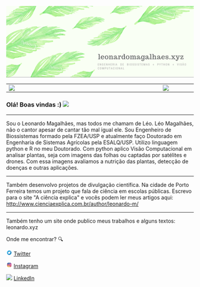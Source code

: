 ![capa github](https://github.com/leopmagalhaes/leopmagalhaes/blob/main/imagem.png)  


<center>
  <table>
    <tr>
        <td><img width="400px" align="left" src="https://github-readme-stats.vercel.app/api/top-langs/?username=leopmagalhaes&hide=html&layout=compact&theme=buefy" /></td>
        <td><img width="495px" align="left" src="https://github-readme-stats.vercel.app/api?username=leopmagalhaes&theme=buefy"/></td>
    </tr>   
  </table>
</center>  

### Olá! Boas vindas :) <img src="https://github.com/leticiadasilva/leticiadasilva/blob/main/images/Hi.gif" width="30px">

---

Sou o Leonardo Magalhães, mas todos me chamam de Léo. Léo Magalhães, não o cantor apesar de cantar tão mal igual ele. Sou Engenheiro de Biossistemas formado pela FZEA/USP e atualmente faço Doutorado em Engenharia de Sistemas Agrícolas pela ESALQ/USP. Utilizo linguagem python e R no meu Doutorado. Com python aplico Visão Computacional em analisar plantas, seja com imagens das folhas ou captadas por satélites e drones. Com essa imagens avaliamos a nutrição das plantas, detecção de doenças e outras aplicações.    

---
Também desenvolvo projetos de divulgação científica. Na cidade de Porto Ferreira temos um projeto que fala de ciência em escolas públicas. Escrevo para o site "A ciência explica" e vocês podem ler meus artigos aqui: http://www.cienciaexplica.com.br/author/leonardo-m/ 

---

Também tenho um site onde publico meus trabalhos e alguns textos: leonardo.xyz 

Onde me encontrar? :mag:  

<a href="https://twitter.com/leo_omagalhaes"><img src="https://github.com/leopmagalhaes/leopmagalhaes/blob/main/twitter-logo-icon-png-29.png" width="16"></img></a> [Twitter](https://twitter.com/leo_omagalhaes)   

<a href="https://www.instagram.com/magalhaes_leo/"><img src="https://github.com/leopmagalhaes/leopmagalhaes/blob/main/07f0d7b69ef071571e4ada2f4d6a053a-icone-do-instagram-colorido.png" width="16"></img></a> [Instagram](https://www.instagram.com/magalhaes_leo)  

<a href="https://www.linkedin.com/in/leonardopmagalhaes"><img src="https://github.com/leopmagalhaes/leopmagalhaes/blob/main/%C3%ADndice.png" width="16"></img></a> [LinkedIn](https://www.linkedin.com/in/leonardopmagalhaes)  


